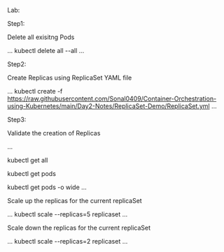 

Lab:

Step1:

Delete all exisitng Pods

...
kubectl delete all --all
...

Step2:

Create Replicas using ReplicaSet YAML file

...
kubectl create -f  https://raw.githubusercontent.com/Sonal0409/Container-Orchestration-using-Kubernetes/main/Day2-Notes/ReplicaSet-Demo/ReplicaSet.yml
...

Step3:

Validate the creation of Replicas

...

kubectl get all

kubectl get pods

kubectl get pods -o wide
...

Scale up the replicas for the current replicaSet

...
kubectl scale --replicas=5 replicaset <rsname>
...
  
  
Scale down the replicas for the current replicaSet

...
kubectl scale --replicas=2 replicaset <rsname>
...
  
  
